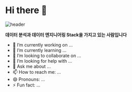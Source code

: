 # Hi there 👋
![header](https://capsule-render.vercel.app/api?type=waving&color=auto&height=300&text=안녕하세요&fontSize=50)


**데이터 분석과 데이터 엔지니어링 Stack을 가지고 있는 사람입니다** 

- 🔭 I’m currently working on ...
- 🌱 I’m currently learning ...
- 👯 I’m looking to collaborate on ...
- 🤔 I’m looking for help with ...
- 💬 Ask me about ...
- 📫 How to reach me: ...
- 😄 Pronouns: ...
- ⚡ Fun fact: ...

